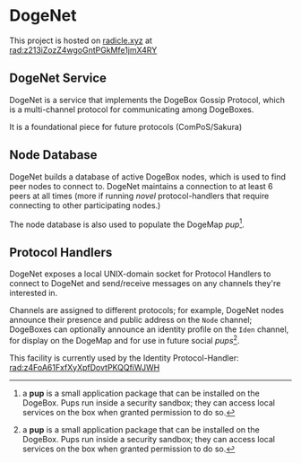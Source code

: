 # DogeNet

This project is hosted on [radicle.xyz](https://radicle.xyz) at [rad:z213iZozZ4wgoGntPGkMfe1jmX4RY](https://app.radicle.xyz/nodes/ash.radicle.garden/z213iZozZ4wgoGntPGkMfe1jmX4RY)

## DogeNet Service

DogeNet is a service that implements the DogeBox Gossip Protocol, which is a
multi-channel protocol for communicating among DogeBoxes.

It is a foundational piece for future protocols (ComPoS/Sakura)	

## Node Database

DogeNet builds a database of active DogeBox nodes, which is used to find
peer nodes to connect to. DogeNet maintains a connection to at least 6
peers at all times (more if running *novel* protocol-handlers that require
connecting to other participating nodes.)

The node database is also used to populate the DogeMap *pup*[^1].

## Protocol Handlers

DogeNet exposes a local UNIX-domain socket for Protocol Handlers to connect
to DogeNet and send/receive messages on any channels they're interested in.

Channels are assigned to different protocols; for example, DogeNet nodes
announce their presence and public address on the `Node` channel; DogeBoxes
can optionally announce an identity profile on the `Iden` channel, for
display on the DogeMap and for use in future social *pups*[^1].

This facility is currently used by the Identity Protocol-Handler:
[rad:z4FoA61FxfXyXpfDovtPKQQfiWJWH](https://app.radicle.xyz/nodes/ash.radicle.garden/z4FoA61FxfXyXpfDovtPKQQfiWJWH)


[^1]: a **pup** is a small application package that can be installed on the DogeBox.
Pups run inside a security sandbox; they can access local services on the box
when granted permission to do so.
